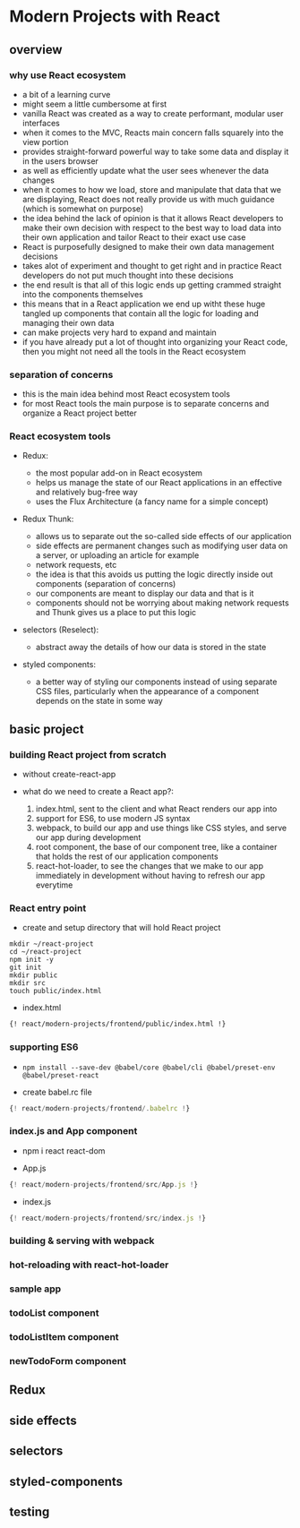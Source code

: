 # Modern Projects with React

## overview

### why use React ecosystem

- a bit of a learning curve
- might seem a little cumbersome at first
- vanilla React was created as a way to create performant, modular user interfaces
- when it comes to the MVC, Reacts main concern falls squarely into the view portion
- provides straight-forward powerful way to take some data and display it in the users browser
- as well as efficiently update what the user sees whenever the data changes
- when it comes to how we load, store and manipulate that data that we are displaying, React does not really provide us with much guidance (which is somewhat on purpose)
- the idea behind the lack of opinion is that it allows React developers to make their own decision with respect to the best way to load data into their own application and tailor React to their exact use case
- React is purposefully designed to make their own data management decisions
- takes alot of experiment and thought to get right and in practice React developers do not put much thought into these decisions 
- the end result is that all of this logic ends up getting crammed straight into the components themselves
- this means that in a React application we end up witht these huge tangled up components that contain all the logic for loading and managing their own data
- can make projects very hard to expand and maintain
- if you have already put a lot of thought into organizing your React code, then you might not need all the tools in the React ecosystem

### separation of concerns

- this is the main idea behind most React ecosystem tools
- for most React tools the main purpose is to separate concerns and organize a React project better

### React ecosystem tools

- Redux:
    - the most popular add-on in React ecosystem 
    - helps us manage the state of our React applications in an effective and relatively bug-free way
    - uses the Flux Architecture (a fancy name for a simple concept)

- Redux Thunk: 
    - allows us to separate out the so-called side effects of our application
    - side effects are permanent changes such as modifying user data on a server, or uploading an article for example
    - network requests, etc
    - the idea is that this avoids us putting the logic directly inside out components (separation of concerns)
    - our components are meant to display our data and that is it 
    - components should not be worrying about making network requests and Thunk gives us a place to put this logic

- selectors (Reselect):
    - abstract away the details of how our data is stored in the state

- styled components: 
    - a better way of styling our components instead of using separate CSS files, particularly when the appearance of a component depends on the state in some way


## basic project

### building React project from scratch 

- without create-react-app 

- what do we need to create a React app?:

    1. index.html, sent to the client and what React renders our app into
    2. support for ES6, to use modern JS syntax
    3. webpack, to build our app and use things like CSS styles, and serve our app during development
    4. root component, the base of our component tree, like a container that holds the rest of our application components
    5. react-hot-loader, to see the changes that we make to our app immediately in development without having to refresh our app everytime


### React entry point

- create and setup directory that will hold React project

```shell
mkdir ~/react-project
cd ~/react-project 
npm init -y 
git init 
mkdir public
mkdir src
touch public/index.html
```

- index.html

```html
{! react/modern-projects/frontend/public/index.html !}
```

### supporting ES6

- `npm install --save-dev @babel/core @babel/cli @babel/preset-env @babel/preset-react` 


- create babel.rc file 

```javascript
{! react/modern-projects/frontend/.babelrc !}
```

### index.js and App component

- npm i react react-dom

- App.js 

```javascript
{! react/modern-projects/frontend/src/App.js !}
```

- index.js 

```javascript
{! react/modern-projects/frontend/src/index.js !}
```

### building & serving with webpack

### hot-reloading with react-hot-loader

### sample app 

### todoList component 

### todoListItem component 

### newTodoForm component

## Redux

## side effects

## selectors

## styled-components

## testing
